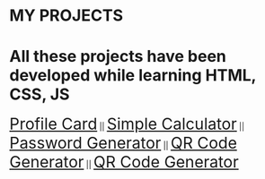 # MY PROJECTS
# All these projects have been developed while learning HTML, CSS, JS
<a href="https://sikandaraja.github.io/html-css-js-project/Profile-card/" style="font-size:2em;">Profile Card</a> || <a href="https://sikandaraja.github.io/html-css-js-project/simple-calculator/" style="font-size:2em;">Simple Calculator</a> || <a href="https://sikandaraja.github.io/html-css-js-project/password-generator/" style="font-size:2em;">Password Generator</a> || <a href="https://sikandaraja.github.io/html-css-js-project/qr-generator/" style="font-size:2em;">QR Code Generator</a> || <a href="https://sikandaraja.github.io/html-css-js-project/quote-generator/" style="font-size:2em;">QR Code Generator</a>
